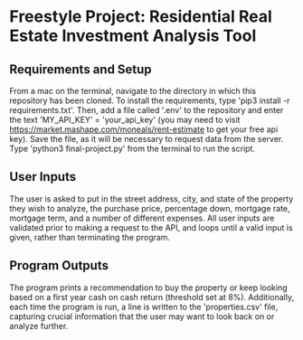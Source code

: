 # Freestyle Project: Residential Real Estate Investment Analysis Tool

## Requirements and Setup

From a mac on the terminal, navigate to the directory in which this repository has been cloned. To install the requirements, type 'pip3 install -r requirements.txt'. Then, add a file called '.env' to the repository and enter the text 'MY_API_KEY' = 'your_api_key' (you may need to visit <https://market.mashape.com/moneals/rent-estimate> to get your free api key). Save the file, as it will be necessary to request data from the server. Type 'python3 final-project.py' from the terminal to run the script.

## User Inputs

The user is asked to put in the street address, city, and state of the property they wish to analyze, the purchase price, percentage down, mortgage rate, mortgage term, and a number of different expenses. All user inputs are validated prior to making a request to the API, and loops until a valid input is given, rather than terminating the program.

## Program Outputs

The program prints a recommendation to buy the property or keep looking based on a first year cash on cash return (threshold set at 8%). Additionally, each time the program is run, a line is written to the 'properties.csv' file, capturing crucial information that the user may want to look back on or analyze further.
